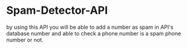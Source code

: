 # Spam-Detector-API
by using this API you will be able to add a number as spam in API's database number and able to check a phone number is a spam phone number or not.
